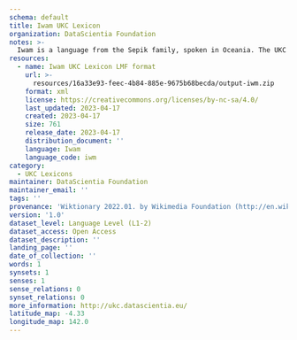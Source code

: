 ```yaml
---
schema: default
title: Iwam UKC Lexicon
organization: DataScientia Foundation
notes: >-
  Iwam is a language from the Sepik family, spoken in Oceania. The UKC Lexicon of Iwam is represented as a lexico-semantic network. It consists of words, word senses, synsets, as well as sense-level and synset-level relationships.
resources:
  - name: Iwam UKC Lexicon LMF format
    url: >-
      resources/16a33e93-feec-4b84-885e-9675b68becda/output-iwm.zip
    format: xml
    license: https://creativecommons.org/licenses/by-nc-sa/4.0/
    last_updated: 2023-04-17
    created: 2023-04-17
    size: 761
    release_date: 2023-04-17
    distribution_document: ''
    language: Iwam
    language_code: iwm
category:
  - UKC Lexicons
maintainer: DataScientia Foundation
maintainer_email: ''
tags: ''
provenance: 'Wiktionary 2022.01. by Wikimedia Foundation (http://en.wiktionary.org); Princeton WordNet 2.1 by Princeton University (https://wordnet.princeton.edu)'
version: '1.0'
dataset_level: Language Level (L1-2)
dataset_access: Open Access
dataset_description: ''
landing_page: ''
date_of_collection: ''
words: 1
synsets: 1
senses: 1
sense_relations: 0
synset_relations: 0
more_information: http://ukc.datascientia.eu/
latitude_map: -4.33
longitude_map: 142.0
---
```

